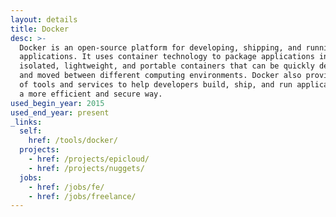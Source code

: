 ```yaml
---
layout: details
title: Docker
desc: >-
  Docker is an open-source platform for developing, shipping, and running
  applications. It uses container technology to package applications into
  isolated, lightweight, and portable containers that can be quickly deployed
  and moved between different computing environments. Docker also provides a set
  of tools and services to help developers build, ship, and run applications in
  a more efficient and secure way.
used_begin_year: 2015
used_end_year: present
_links:
  self:
    href: /tools/docker/
  projects:
    - href: /projects/epicloud/
    - href: /projects/nuggets/
  jobs:
    - href: /jobs/fe/
    - href: /jobs/freelance/
---
```

